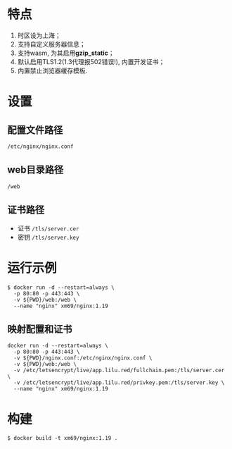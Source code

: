 # 特点

1. 时区设为上海；
2. 支持自定义服务器信息；
3. 支持wasm, 为其启用**gzip_static**；
4. 默认启用TLS1.2(1.3代理报502错误!), 内置开发证书；
5. 内置禁止浏览器缓存模板.

# 设置

## 配置文件路径
`/etc/nginx/nginx.conf`

## web目录路径
`/web`

## 证书路径
* 证书 `/tls/server.cer`
* 密钥 `/tls/server.key`

# 运行示例

```
$ docker run -d --restart=always \
  -p 80:80 -p 443:443 \
  -v ${PWD}/web:/web \
  --name "nginx" xm69/nginx:1.19
```

## 映射配置和证书

```
docker run -d --restart=always \
  -p 80:80 -p 443:443 \
  -v ${PWD}/nginx.conf:/etc/nginx/nginx.conf \
  -v ${PWD}/web:/web \
  -v /etc/letsencrypt/live/app.lilu.red/fullchain.pem:/tls/server.cer \
  -v /etc/letsencrypt/live/app.lilu.red/privkey.pem:/tls/server.key \
  --name "nginx" xm69/nginx:1.19
```

# 构建
```
$ docker build -t xm69/nginx:1.19 .
```
